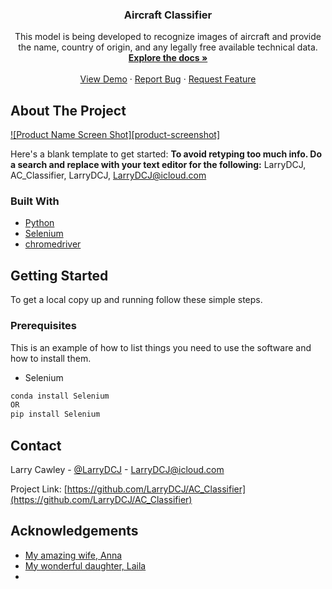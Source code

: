   <h3 align="center">Aircraft Classifier</h3>

  <p align="center">
    This model is being developed to recognize images of aircraft and provide the name, country of origin, and any legally free available technical data.
    <br />
    <a href="https://github.com/LarryDCJ/AC_Classifier"><strong>Explore the docs »</strong></a>
    <br />
    <br />
    <a href="https://github.com/LarryDCJ/AC_Classifier">View Demo</a>
    ·
    <a href="https://github.com/LarryDCJ/AC_Classifier/issues">Report Bug</a>
    ·
    <a href="https://github.com/LarryDCJ/AC_Classifier/issues">Request Feature</a>
  </p>
</p>



<!-- ABOUT THE PROJECT -->
## About The Project

[![Product Name Screen Shot][product-screenshot]](https://example.com)

Here's a blank template to get started:
**To avoid retyping too much info. Do a search and replace with your text editor for the following:**
LarryDCJ, AC_Classifier, LarryDCJ, LarryDCJ@icloud.com


### Built With

* [Python]()
* [Selenium]()
* [chromedriver]()



<!-- GETTING STARTED -->
## Getting Started

To get a local copy up and running follow these simple steps.

### Prerequisites

This is an example of how to list things you need to use the software and how to install them.
* Selenium
```sh
conda install Selenium
OR
pip install Selenium
```


<!-- CONTACT -->
## Contact

Larry Cawley - [@LarryDCJ](https://twitter.com/LarryDCJ) - [LarryDCJ@icloud.com](mailto:larrydcj@icloud.com)

Project Link: [https://github.com/LarryDCJ/AC_Classifier](https://github.com/LarryDCJ/AC_Classifier)


<!-- ACKNOWLEDGEMENTS -->
## Acknowledgements

* [My amazing wife, Anna]()
* [My wonderful daughter, Laila]()
* []()
